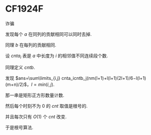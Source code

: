 # CF1924F



诈骗

发现每个 $a$ 在同列的贡献相同可以同时去掉.

同理 $b$ 在每列的贡献相同.

设 $cnta_i$ 表是 $a$ 中长度为 $i$ 的相邻值不同连续段个数.

同理定义 $cntb$.

发现 $ans=\sum\limits_{i,j} cnta_icntb_j(nm(l+1)+l(l+1)(2l+1)/6−l(l+1)(m+n)/2)$，$l=min(i,j)$.

那一串是矩形正方形数量计数.

然后每个时刻不为 $0$ 的 $cnt$ 取值是根号的.

并且每次只有 $O(1)$ 个 $cnt$ 改变.

于是根号算法.











